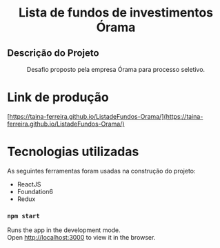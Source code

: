 <h1 align="center">Lista de fundos de investimentos Órama</h1>

## Descrição do Projeto
<p align="center">Desafio proposto pela empresa Órama para processo seletivo.</p>

# Link de produção 
[https://taina-ferreira.github.io/ListadeFundos-Orama/](https://taina-ferreira.github.io/ListadeFundos-Orama/)

# Tecnologias utilizadas
As seguintes ferramentas foram usadas na construção do projeto:

- ReactJS
- Foundation6
- Redux

### `npm start`

Runs the app in the development mode.\
Open [http://localhost:3000](http://localhost:3000) to view it in the browser.





